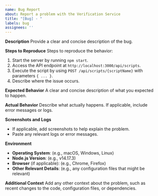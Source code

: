 ```yaml
---
name: Bug Report
about: Report a problem with the Verification Service
title: "[Bug] - "
labels: bug
assignees: ''
---
```


**Description**
Provide a clear and concise description of the bug.

**Steps to Reproduce**
Steps to reproduce the behavior:
1. Start the server by running `npm start`.
2. Access the API endpoint at `http://localhost:3000/api/scripts`.
3. Execute the script by using `POST /api/scripts/{scriptName}` with parameters `{ ... }`.
4. Describe where the issue occurs.

**Expected Behavior**
A clear and concise description of what you expected to happen.

**Actual Behavior**
Describe what actually happens. If applicable, include error messages or logs.

**Screenshots and Logs**
- If applicable, add screenshots to help explain the problem.
- Paste any relevant logs or error messages.

**Environment**
- **Operating System**: (e.g., macOS, Windows, Linux)
- **Node.js Version**: (e.g., v14.17.3)
- **Browser** (if applicable): (e.g., Chrome, Firefox)
- **Other Relevant Details**: (e.g., any configuration files that might be relevant)

**Additional Context**
Add any other context about the problem, such as recent changes to the code, configuration files, or dependencies.